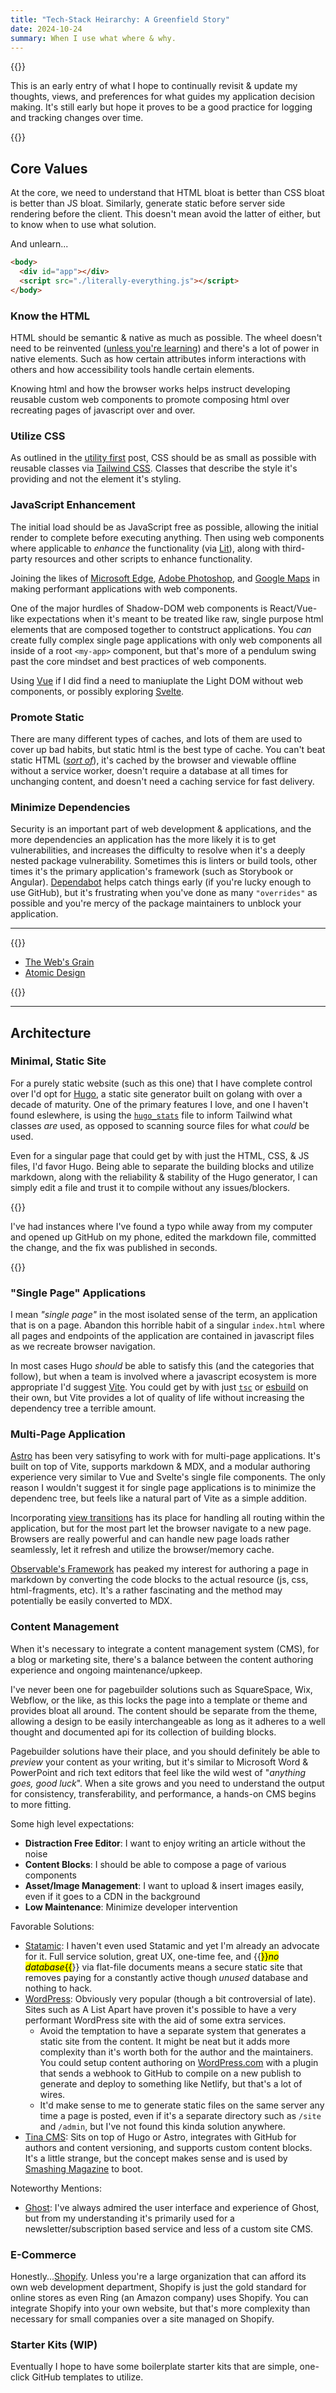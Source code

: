 ```yaml
---
title: "Tech-Stack Heirarchy: A Greenfield Story"
date: 2024-10-24
summary: When I use what where & why.
---
```


{{<notice title="A Living Document">}}

This is an early entry of what I hope to continually revisit & update my thoughts, views, and preferences for what guides my application decision making. It's still early but hope it proves to be a good practice for logging and tracking changes over time.

{{</notice>}}

## Core Values

At the core, we need to understand that HTML bloat is better than CSS bloat is better than JS bloat. Similarly, generate static before server side rendering before the client. This doesn't mean avoid the latter of either, but to know when to use what solution.

And unlearn...

```html
<body>
  <div id="app"></div>
  <script src="./literally-everything.js"></script>
</body>
```

### Know the HTML

HTML should be semantic & native as much as possible. The wheel doesn't need to be reinvented ([unless you're learning](https://philipwalton.com/articles/how-to-become-a-great-front-end-engineer/#reinvent-the-wheel)) and there's a lot of power in native elements. Such as how certain attributes inform interactions with others and how accessibility tools handle certain elements.

Knowing html and how the browser works helps instruct developing reusable custom web components to promote composing html over recreating pages of javascript over and over.

### Utilize CSS

As outlined in the [utility first](/posts/utility-first-css/) post, CSS should be as small as possible with reusable classes via [Tailwind CSS](https://tailwindcss.com/). Classes that describe the style it's providing and not the element it's styling.

### JavaScript Enhancement 

The initial load should be as JavaScript free as possible, allowing the initial render to complete before executing anything. Then using web components where applicable to *enhance* the functionality (via [Lit](https://lit.dev/)), along with third-party resources and other scripts to enhance functionality.

Joining the likes of [Microsoft Edge](https://blogs.windows.com/msedgedev/2024/05/28/an-even-faster-microsoft-edge), [Adobe Photoshop](https://web.dev/articles/ps-on-the-web#web_components_and_lit), and [Google Maps](https://mapsplatform.google.com/resources/blog/build-maps-faster-web-components/) in making performant applications with web components.

One of the major hurdles of Shadow-DOM web components is React/Vue-like expectations when it's meant to be treated like raw, single purpose html elements that are composed together to contstruct applications. You *can* create fully complex single page applications with only web components all inside of a root `<my-app>` component, but that's more of a pendulum swing past the core mindset and best practices of web components.

Using [Vue](https://vuejs.org/) if I did find a need to maniuplate the Light DOM without web components, or possibly exploring [Svelte](https://svelte.dev/).

### Promote Static

There are many different types of caches, and lots of them are used to cover up bad habits, but static html is the best type of cache. You can't beat static HTML (*[sort of](https://purplesyringa.moe/blog/webp-the-webpage-compression-format/)*), it's cached by the browser and viewable offline without a service worker, doesn't require a database at all times for unchanging content, and doesn't need a caching service for fast delivery.

### Minimize Dependencies

Security is an important part of web development & applications, and the more dependencies an application has the more likely it is to get vulnerabilities, and increases the difficulty to resolve when it's a deeply nested package vulnerability. Sometimes this is linters or build tools, other times it's the primary application's framework (such as Storybook or Angular). [Dependabot](https://github.com/features/security) helps catch things early (if you're lucky enough to use GitHub), but it's frustrating when you've done as many `"overrides"` as possible and you're mercy of the package maintainers to unblock your application.

---

{{<notice title="Additional Resources" type="info">}}

- [The Web's Grain](https://frankchimero.com/blog/2015/the-webs-grain/)
- [Atomic Design](https://bradfrost.com/blog/post/atomic-web-design/)

{{</notice>}}

---

## Architecture

### Minimal, Static Site

For a purely static website (such as this one) that I have complete control over I'd opt for [Hugo](https://gohugo.io/), a static site generator built on golang with over a decade of maturity. One of the primary features I love, and one I haven't found eslewhere, is using the [`hugo_stats`](https://gohugo.io/hugo-pipes/postprocess/#css-purging-with-postcss) file to inform Tailwind what classes *are* used, as opposed to scanning source files for what *could* be used.

Even for a singular page that could get by with just the HTML, CSS, & JS files, I'd favor Hugo. Being able to separate the building blocks and utilize markdown, along with the reliability & stability of the Hugo generator, I can simply edit a file and trust it to compile without any issues/blockers.

{{<notice title="Proof in the Pudding" type="tip">}}

I've had instances where I've found a typo while away from my computer and opened up GitHub on my phone, edited the markdown file, committed the change, and the fix was published in seconds.

{{</notice>}}

### "Single Page" Applications

I mean *"single page"* in the most isolated sense of the term, an application that is on a page. Abandon this horrible habit of a singular `index.html` where all pages and endpoints of the application are contained in javascript files as we recreate browser navigation.

In most cases Hugo *should* be able to satisfy this (and the categories that follow), but when a team is involved where a javascript ecosystem is more appropriate I'd suggest [Vite](https://vite.dev/). You could get by with just [`tsc`](https://www.typescriptlang.org/docs/handbook/compiler-options.html) or [esbuild](https://esbuild.github.io/) on their own, but Vite provides a lot of quality of life without increasing the dependency tree a terrible amount.

### Multi-Page Application

[Astro](https://astro.build/) has been very satisyfing to work with for multi-page applications. It's built on top of Vite, supports markdown & MDX, and a modular authoring experience very similar to Vue and Svelte's single file components. The only reason I wouldn't suggest it for single page applications is to minimize the dependenc tree, but feels like a natural part of Vite as a simple addition.

Incorporating [view transitions](https://developer.mozilla.org/en-US/docs/Web/API/View_Transitions_API) has its place for handling all routing within the application, but for the most part let the browser navigate to a new page. Browsers are really powerful and can handle new page loads rather seamlessly, let it refresh and utilize the browser/memory cache.

[Observable's Framework](https://observablehq.com/framework/) has peaked my interest for authoring a page in markdown by converting the code blocks to the actual resource (js, css, html-fragments, etc). It's a rather fascinating and the method may potentially be easily converted to MDX. 

### Content Management

When it's necessary to integrate a content management system (CMS), for a blog or marketing site, there's a balance between the content authoring experience and ongoing maintenance/upkeep.

I've never been one for pagebuilder solutions such as SquareSpace, Wix, Webflow, or the like, as this locks the page into a template or theme and provides bloat all around. The content should be separate from the theme, allowing a design to be easily interchangeable as long as it adheres to a well thought and documented api for its collection of building blocks.

Pagebuilder solutions have their place, and you should definitely be able to *preview* your content as your writing, but it's similar to Microsoft Word & PowerPoint and rich text editors that feel like the wild west of "*anything goes, good luck*". When a site grows and you need to understand the output for consistency, transferability, and performance, a hands-on CMS begins to more fitting.

Some high level expectations:

- **Distraction Free Editor**: I want to enjoy writing an article without the noise
- **Content Blocks**: I should be able to compose a page of various components
- **Asset/Image Management**: I want to upload & insert images easily, even if it goes to a CDN in the background
- **Low Maintenance**: Minimize developer intervention

Favorable Solutions:

- [Statamic](https://statamic.com/): I haven't even used Statamic and yet I'm already an advocate for it. Full service solution, great UX, one-time fee, and {{<mark type="super">}}*no database*{{</mark>}} via flat-file documents means a secure static site that removes paying for a constantly active though *unused* database and nothing to hack.
- [WordPress](https://wordpress.org/): Obviously very popular (though a bit controversial of late). Sites such as A List Apart have proven it's possible to have a very performant WordPress site with the aid of some extra services.
  - Avoid the temptation to have a separate system that generates a static site from the content. It might be neat but it adds more complexity than it's worth both for the author and the maintainers. You could setup content authoring on [WordPress.com](https://wordpress.com/) with a plugin that sends a webhook to GitHub to compile on a new publish to generate and deploy to something like Netlify, but that's a lot of wires.
  - It'd make sense to me to generate static files on the same server any time a page is posted, even if it's a separate directory such as `/site` and `/admin`, but I've not found this kinda solution anywhere.
- [Tina CMS](https://tina.io/): Sits on top of Hugo or Astro, integrates with GitHub for authors and content versioning, and supports custom content blocks. It's a little strange, but the concept makes sense and is used by [Smashing Magazine](https://www.smashingmagazine.com/2023/09/smashing-magazine-tinacms-manage-editorial-workflow/) to boot.

Noteworthy Mentions:

- [Ghost](https://ghost.org/): I've always admired the user interface and experience of Ghost, but from my understanding it's primarily used for a newsletter/subscription based service and less of a custom site CMS.

### E-Commerce

Honestly...[Shopify](https://www.shopify.com/). Unless you're a large organization that can afford its own web development department, Shopify is just the gold standard for online stores as even Ring (an Amazon company) uses Shopify. You can integrate Shopify into your own website, but that's more complexity than necessary for small companies over a site managed on Shopify.

### Starter Kits (WIP)

Eventually I hope to have some boilerplate starter kits that are simple, one-click GitHub templates to utilize.